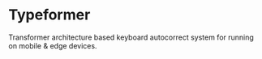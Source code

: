 # Typeformer
Transformer architecture based keyboard autocorrect system for running on mobile & edge devices.
